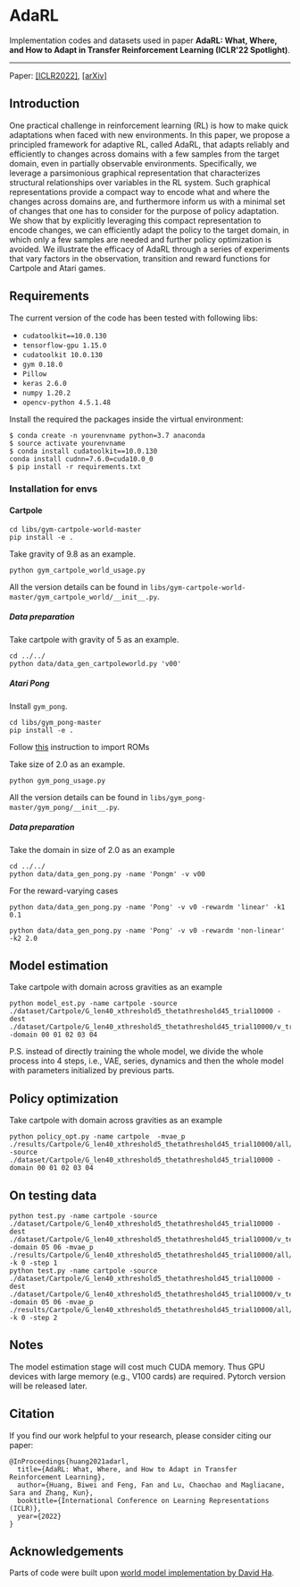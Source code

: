 # AdaRL

Implementation codes and datasets used in paper **AdaRL: What, Where, and How to Adapt in Transfer Reinforcement Learning (ICLR'22 Spotlight)**.

---
Paper:
[[ICLR2022]](https://openreview.net/pdf?id=8H5bpVwvt5),
[[arXiv]](https://arxiv.org/abs/2107.02729)



## Introduction

One practical challenge in reinforcement learning (RL) is how to make quick adaptations when faced with new environments. In this paper, we propose a principled framework for adaptive RL, called AdaRL, that adapts reliably and efficiently to changes across domains with a few samples from the target domain, even in partially observable environments. Specifically, we leverage a parsimonious graphical representation that characterizes structural relationships over variables in the RL system. Such graphical representations provide a compact way to encode what and where the changes across domains are, and furthermore inform us with a minimal set of changes that one has to consider for the purpose of policy adaptation. We show that by explicitly leveraging this compact representation to encode changes, we can efficiently adapt the policy to the target domain, in which only a few samples are needed and further policy optimization is avoided. We illustrate the efficacy of AdaRL through a series of experiments that vary factors in the observation, transition and reward functions for Cartpole and Atari games.


## Requirements
The current version of the code has been tested with following libs:
* `cudatoolkit==10.0.130`
* `tensorflow-gpu 1.15.0`
* `cudatoolkit 10.0.130`
* `gym 0.18.0`
* `Pillow`
* `keras 2.6.0`
* `numpy 1.20.2`
* `opencv-python 4.5.1.48`

Install the required the packages inside the virtual environment:
```
$ conda create -n yourenvname python=3.7 anaconda
$ source activate yourenvname
$ conda install cudatoolkit==10.0.130
conda install cudnn=7.6.0=cuda10.0_0
$ pip install -r requirements.txt
```
### Installation for envs 
#### Cartpole
```
cd libs/gym-cartpole-world-master
pip install -e .
```
Take gravity of 9.8 as an example.
```
python gym_cartpole_world_usage.py
```
All the version details can be found in ```libs/gym-cartpole-world-master/gym_cartpole_world/__init__.py```.
##### Data preparation
Take cartpole with gravity of 5 as an example.
```
cd ../../
python data/data_gen_cartpoleworld.py 'v00' 
```
##### Atari Pong
Install ```gym_pong```.
  ```
  cd libs/gym_pong-master
  pip install -e .
  ```

Follow [this](https://github.com/openai/atari-py#roms) instruction to import ROMs

Take size of 2.0 as an example.
  ```
  python gym_pong_usage.py
  ```

  All the version details can be found in ```libs/gym_pong-master/gym_pong/__init__.py```.

##### Data preparation
Take the domain in size of 2.0 as an example
```
cd ../../
python data/data_gen_pong.py -name 'Pongm' -v v00
```
For the reward-varying cases
```
python data/data_gen_pong.py -name 'Pong' -v v0 -rewardm 'linear' -k1 0.1

python data/data_gen_pong.py -name 'Pong' -v v0 -rewardm 'non-linear' -k2 2.0
```
## Model estimation
Take cartpole with domain across gravities as an example
```
python model_est.py -name cartpole -source ./dataset/Cartpole/G_len40_xthreshold5_thetathreshold45_trial10000 -dest ./dataset/Cartpole/G_len40_xthreshold5_thetathreshold45_trial10000/v_train -domain 00 01 02 03 04
```
P.S. instead of directly training the whole model, we divide the whole process into 4 steps, i.e., VAE, series, dynamics and then the whole model with parameters initialized by previous parts.

## Policy optimization
Take cartpole with domain across gravities as an example
```
python policy_opt.py -name cartpole  -mvae_p ./results/Cartpole/G_len40_xthreshold5_thetathreshold45_trial10000/all/{TIME_NOW}/all.json -source ./dataset/Cartpole/G_len40_xthreshold5_thetathreshold45_trial10000 -domain 00 01 02 03 04
```

## On testing data 
```
python test.py -name cartpole -source ./dataset/Cartpole/G_len40_xthreshold5_thetathreshold45_trial10000 -dest ./dataset/Cartpole/G_len40_xthreshold5_thetathreshold45_trial10000/v_test -domain 05 06 -mvae_p ./results/Cartpole/G_len40_xthreshold5_thetathreshold45_trial10000/all/{TIME_NOW}/all.json -k 0 -step 1
python test.py -name cartpole -source ./dataset/Cartpole/G_len40_xthreshold5_thetathreshold45_trial10000 -dest ./dataset/Cartpole/G_len40_xthreshold5_thetathreshold45_trial10000/v_test -domain 05 06 -mvae_p ./results/Cartpole/G_len40_xthreshold5_thetathreshold45_trial10000/all/{TIME_NOW}/all.json -k 0 -step 2
```

## Notes
The model estimation stage will cost much CUDA memory. Thus GPU devices with large memory (e.g., V100 cards) are required. Pytorch version will be released later. 

## Citation

If you find our work helpful to your research, please consider citing our paper:

```
@InProceedings{huang2021adarl,
  title={AdaRL: What, Where, and How to Adapt in Transfer Reinforcement Learning},
  author={Huang, Biwei and Feng, Fan and Lu, Chaochao and Magliacane, Sara and Zhang, Kun},
  booktitle={International Conference on Learning Representations (ICLR)},
  year={2022}
}
```

## Acknowledgements
Parts of code were built upon [world model implementation by David Ha](https://github.com/hardmaru/WorldModelsExperiments).
